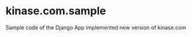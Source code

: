 kinase.com.sample
=================

Sample code of the Django App implemented new version of kinase.com
